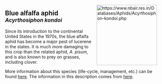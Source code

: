 <img 
title="https://www.nbair.res.in/Databases/Aphids/Acyrthosiphon-kondoi.php"
src="https://www.nbair.res.in/Databases/Aphids/images/Acyrthosiphonkondoi/Acyrthosiphonkondoi.jpg" 
height="200"
class="center"
align="right">

## Blue alfalfa aphid<br><sup>*Acyrthosiphon kondoi*</sup>

Since its introduction to the continental United States in the  1970s, the blue alfalfa aphid has become a major pest of lucerene in the states. It is much more damaging to this crop than the related aphid, _A. pisum_, and is also known to prey on grasses, including clover.

More information about this species (life-cycle, management, etc.) can be found [here](http://entnemdept.ufl.edu/creatures/veg/aphid/melon_aphid.htm). The information in this description comes from [here](https://www.plantwise.org/KnowledgeBank/datasheet/3145).


<!--stackedit_data:
eyJoaXN0b3J5IjpbLTIwNzcxMzQ4NjQsLTkxODcyOTI3OSwtMz
k2OTU1NzI5LC0yMDkzMTExNjQzLC01ODkwNTkyNDUsLTE1Njgy
MDQ5MDQsODc4NzQ0MDM1LDIwOTI2Mzc3NTgsMzExNzQ0NDQ2XX
0=
-->